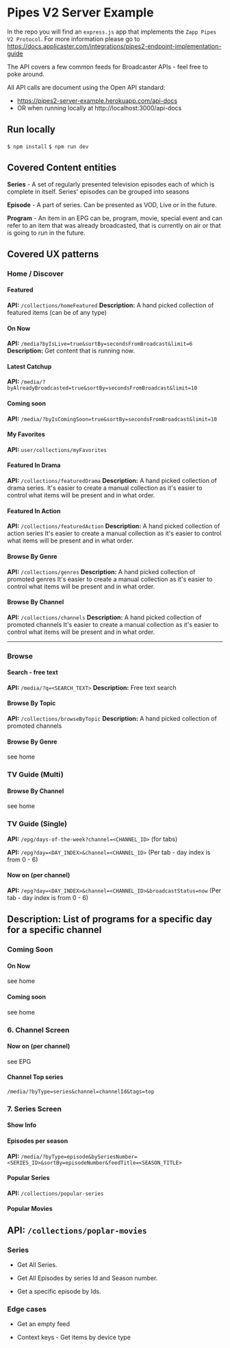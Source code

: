 # Pipes V2 Server Example

In the repo you will find an `express.js` app that implements the `Zapp Pipes V2 Protocol`.
For more information please go to https://docs.applicaster.com/integrations/pipes2-endpoint-implementation-guide

The API covers a few common feeds for Broadcaster APIs - feel free to poke around.

All API calls are document using the Open API standard:

- https://pipes2-server-example.herokuapp.com/api-docs
- OR when running locally at http://localhost:3000/api-docs

## Run locally

`$ npm install`
`$ npm run dev`

## Covered Content entities

**Series** - A set of regularly presented television episodes each of which is complete in itself. Series' episodes can be grouped into seasons

**Episode** - A part of series. Can be presented as VOD, Live or in the future.

**Program** - An item in an EPG can be, program, movie, special event and can
refer to an item that was already broadcasted, that is currently on air or that
is going to run in the future.

## Covered UX patterns



### Home / Discover 
#### Featured

**API:** `/collections/homeFeatured`
**Description:** A hand picked collection of featured items (can be of any type)

#### On Now

**API:** `/media?byIsLive=true&sortBy=secondsFromBroadcast&limit=6`
**Description:** 
Get content that is running now.


#### Latest Catchup
**API:** `/media/?byAlreadyBroadcasted=true&sortBy=secondsFromBroadcast&limit=10`

#### Coming soon

**API:** `/media/?byIsComingSoon=true&sortBy=secondsFromBroadcast&limit=10`

#### My Favorites

**API:** `user/collections/myFavorites`



#### Featured In Drama

**API:** `/collections/featuredDrama`
**Description:** A hand picked collection of drama series.
It's easier to create a manual collection as it's easier to control what items will be present and in what order.

#### Featured In Action

**API:** `/collections/featuredAction`
**Description:** A hand picked collection of action series
It's easier to create a manual collection as it's easier to control what items will be present and in what order.


#### Browse By Genre
**API:** `/collections/genres`
**Description:** A hand picked collection of promoted genres
It's easier to create a manual collection as it's easier to control what items will be present and in what order.

#### Browse By Channel
**API:** `/collections/channels`
**Description:** A hand picked collection of promoted channels
It's easier to create a manual collection as it's easier to control what items will be present and in what order.


---


### Browse 

#### Search - free text

**API:** `/media/?q=<SEARCH_TEXT>`
**Description:** Free text search

#### Browse By Topic

**API:** `/collections/browseByTopic`
**Description:** A hand picked collection of promoted channels


#### Browse By Genre
see home

### TV Guide (Multi)

#### Browse By Channel
see home

### TV Guide (Single)

**API:** `/epg/days-of-the-week?channel=<CHANNEL_ID>` (for tabs)

**API:** `/epg?day=<DAY_INDEX>&channel=<CHANNEL_ID>` (Per tab - day index is from 0 - 6) 

#### Now on (per channel)
**API:** `/epg?day=<DAY_INDEX>&channel=<CHANNEL_ID>&broadcastStatus=now` (Per tab - day index is from 0 - 6) 

**Description:** List of programs for a specific day for a specific channel 
---


### Coming Soon

#### On Now

see home

#### Coming soon

see home

### 6. Channel Screen

#### Now on (per channel)
see EPG

#### Channel Top series
`/media/?byType=series&channel=channelId&tags=top`


### 7. Series Screen


#### Show Info

#### Episodes per season

**API:** `/media/?byType=episode&bySeriesNumber=<SERIES_ID>&sortBy=episodeNumber&feedTitle=<SEASON_TITLE>`


#### Popular Series

**API:** `/collections/popular-series`


#### Popular Movies

**API:** `/collections/poplar-movies`
----

### Series



- Get All Series.

- Get All Episodes by series Id and Season number.

- Get a specific episode by Ids.


### Edge cases

- Get an empty feed

- Context keys - Get items by device type
